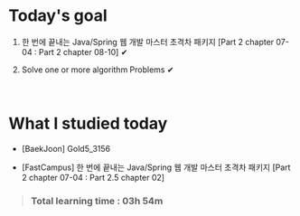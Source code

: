 # Today's goal

1. 한 번에 끝내는 Java/Spring 웹 개발 마스터 초격차 패키지 [Part 2 chapter 07-04 : Part 2 chapter 08-10] ✔

2. Solve one or more algorithm Problems ✔

<br>

# What I studied today

* [BaekJoon] Gold5_3156

* [FastCampus] 한 번에 끝내는 Java/Spring 웹 개발 마스터 초격차 패키지 [Part 2 chapter 07-04 : Part 2.5 chapter 02]

><h3>Total learning time : 03h 54m</h3>
